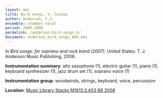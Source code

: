 ```yaml
---
layout: mei
title: Bird songs, V. Cuckoo
author: Anderson, T.J.
ensemble: chamber-vocal
period: 2000-2009
permalink: /anderson-bird-songs-V/
document: anderson_bird_songs_005.mei
---
```


In *Bird songs: for soprano and rock band (2007).* United States: T. J. Anderson Music Publishing, 2008.

**Instrumentation summary**: alto saxophone (1), electric guitar (1), piano (1), keyboard synthesizer (1), jazz drum set (1), soprano voice (1)

**Instrumentation group**: woodwinds, strings, keyboard, voice, percussion

**Location**: <a href="https://tufts-primo.hosted.exlibrisgroup.com/permalink/f/bnf7qa/01TUN_ALMA21221659780003851" target="_blank">Music Library Stacks M1613.3.A53 B6 2008</a>
